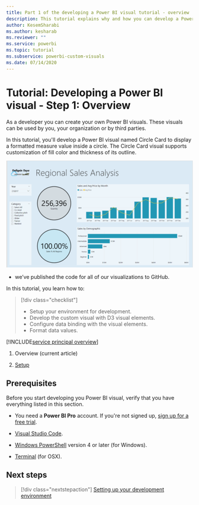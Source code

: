 ```yaml
---
title: Part 1 of the developing a Power BI visual tutorial - overview
description: This tutorial explains why and how you can develop a Power BI visual
author: KesemSharabi
ms.author: kesharab
ms.reviewer: ""
ms.service: powerbi
ms.topic: tutorial
ms.subservice: powerbi-custom-visuals
ms.date: 07/14/2020
---
```


# Tutorial: Developing a Power BI visual - Step 1: Overview

As a developer you can create your own Power BI visuals. These visuals can be used by you, your organization or by third parties.

In this tutorial, you'll develop a Power BI visual named Circle Card to display a formatted measure value inside a circle. The Circle Card visual supports customization of fill color and thickness of its outline.

  ![Screenshot of a Power B I report that is using the Circle Card Power B I visual, which the tutorial explains how to create.](media/custom-visual-develop-tutorial/circle-cards.png)

* we’ve published the code for all of our visualizations to GitHub.

In this tutorial, you learn how to:
> [!div class="checklist"]
> * Setup your environment for development.
> * Develop the custom visual with D3 visual elements.
> * Configure data binding with the visual elements.
> * Format data values.

[!INCLUDE[service principal overview](../../includes/visuals-tutorial-workflow.md)]

1. Overview (current article)

2. [Setup](develop-tutorial-setup.md)

## Prerequisites

Before you start developing you Power BI visual, verify that you have everything listed in this section.

* You need a **Power BI Pro** account. If you're not signed up, [sign up for a free trial](https://powerbi.microsoft.com/pricing/).

* [Visual Studio Code](https://www.visualstudio.com/).

* [Windows PowerShell](https://docs.microsoft.com/powershell/scripting/install/installing-windows-powershell?view=powershell-6) version 4 or later (for Windows).

* [Terminal](https://macpaw.com/how-to/use-terminal-on-mac) (for OSX).

## Next steps

> [!div class="nextstepaction"]
> [Setting up your development environment](develop-tutorial-setup.md)
